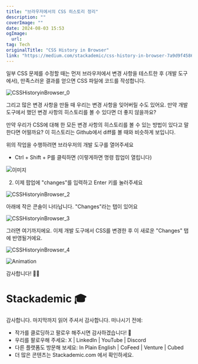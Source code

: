 ```yaml
---
title: "브라우저에서의 CSS 히스토리 정리"
description: ""
coverImage: ""
date: 2024-08-03 15:53
ogImage: 
  url: 
tag: Tech
originalTitle: "CSS History in Browser"
link: "https://medium.com/stackademic/css-history-in-browser-7a9d9f45861f"
---
```




일부 CSS 문제를 수정할 때는 먼저 브라우저에서 변경 사항을 테스트한 후 (개발 도구에서), 만족스러운 결과를 얻으면 CSS 파일에 코드를 작성합니다.

![CSSHistoryinBrowser_0](/assets/img/CSSHistoryinBrowser_0.png)

그리고 많은 변경 사항을 만들 때 우리는 변경 사항을 잊어버릴 수도 있어요. 만약 개발 도구에서 했던 변경 사항의 히스토리를 볼 수 있다면 더 좋지 않을까요?

만약 우리가 CSS에 대해 한 모든 변경 사항의 히스토리를 볼 수 있는 방법이 있다고 말한다면 어떨까요? 이 히스토리는 Github에서 diff를 볼 때와 비슷하게 보입니다.

<div class="content-ad"></div>

위의 작업을 수행하려면 브라우저의 개발 도구를 열어주세요

- Ctrl + Shift + P를 클릭하면 (이렇게하면 명령 팝업이 열립니다)

![이미지](/assets/img/CSSHistoryinBrowser_1.png)

2. 이제 팝업에 "changes"를 입력하고 Enter 키를 눌러주세요

<div class="content-ad"></div>

![CSSHistoryinBrowser_2](/assets/img/CSSHistoryinBrowser_2.png)

아래에 작은 콘솔이 나타납니다. "Changes"라는 탭이 있어요

![CSSHistoryinBrowser_3](/assets/img/CSSHistoryinBrowser_3.png)

그러면 여기까지에요. 이제 개발 도구에서 CSS를 변경한 후 이 새로운 "Changes" 탭에 반영될거에요.

<div class="content-ad"></div>

![CSSHistoryinBrowser_4](/assets/img/CSSHistoryinBrowser_4.png)

![Animation](https://miro.medium.com/v2/resize:fit:1400/1*3DnJKat0ZBlEgVxhElixUQ.gif)

감사합니다! 🎉🎊

# Stackademic 🎓

<div class="content-ad"></div>

감사합니다. 마지막까지 읽어 주셔서 감사합니다. 떠나시기 전에:

- 작가를 클로딩하고 팔로우 해주시면 감사하겠습니다! 👏
- 우리를 팔로우해 주세요: X | LinkedIn | YouTube | Discord
- 다른 플랫폼도 방문해 보세요: In Plain English | CoFeed | Venture | Cubed
- 더 많은 콘텐츠는 Stackademic.com 에서 확인하세요.
